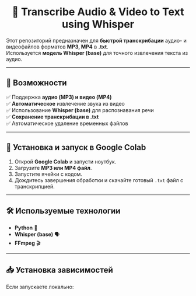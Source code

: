 <h1 align="center">🎤 Transcribe Audio & Video to Text using Whisper</h3>

Этот репозиторий предназначен для **быстрой транскрибации** аудио- и видеофайлов форматов **MP3, MP4** в **.txt**.  
Используется **модель Whisper (base)** для точного извлечения текста из аудио.

---

## 🚀 Возможности
✅ Поддержка **аудио (MP3) и видео (MP4)**  
✅ **Автоматическое** извлечение звука из видео  
✅ Использование **Whisper (base)** для распознавания речи  
✅ **Сохранение транскрибации в .txt**  
✅ Автоматическое удаление временных файлов  

---

## 📌 Установка и запуск в Google Colab
1. Открой **Google Colab** и запусти ноутбук.  
2. Загрузите **MP3 или MP4 файл**.  
3. Запустите ячейки с кодом.  
4. Дождитесь завершения обработки и скачайте готовый `.txt` файл с транскрипцией.  

---

## 🛠 Используемые технологии
- **Python** 🐍  
- **Whisper (base)** 🗣️  
- **FFmpeg** 🎬  

---

## 📥 Установка зависимостей
Если запускаете локально:
```bash


